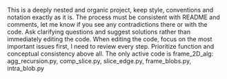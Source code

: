 This is a deeply nested and organic project, keep style, conventions and notation exactly as it is.
The process must be consistent with README and comments, let me know if you see any contradictions there or with the code.
Ask clarifying questions and suggest solutions rather than immediately editing the code.
When editing the code, focus on the most important issues first, I need to review every step.
Prioritize function and conceptual consistency above all.
The only active code is frame_2D_alg: agg_recursion.py, comp_slice.py, slice_edge.py, frame_blobs.py, intra_blob.py